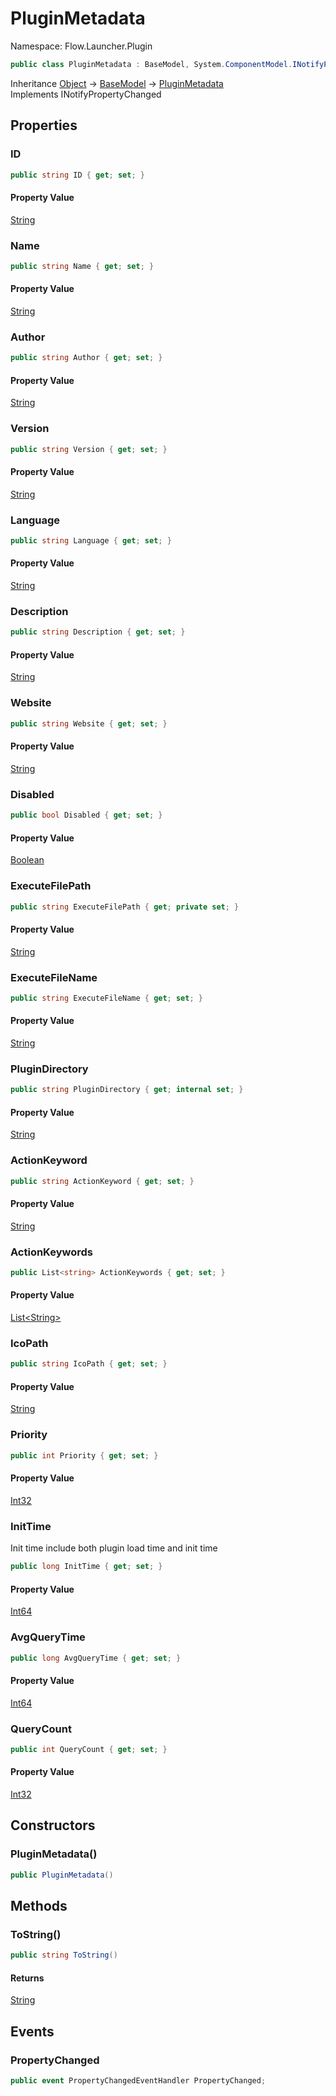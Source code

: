 # PluginMetadata

Namespace: Flow.Launcher.Plugin



```csharp
public class PluginMetadata : BaseModel, System.ComponentModel.INotifyPropertyChanged
```

Inheritance [Object](https://docs.microsoft.com/en-us/dotnet/api/system.object) → [BaseModel](basemodel.md) → [PluginMetadata](pluginmetadata.md)<br>
Implements INotifyPropertyChanged

## Properties

### **ID**



```csharp
public string ID { get; set; }
```

#### Property Value

[String](https://docs.microsoft.com/en-us/dotnet/api/system.string)<br>

### **Name**



```csharp
public string Name { get; set; }
```

#### Property Value

[String](https://docs.microsoft.com/en-us/dotnet/api/system.string)<br>

### **Author**



```csharp
public string Author { get; set; }
```

#### Property Value

[String](https://docs.microsoft.com/en-us/dotnet/api/system.string)<br>

### **Version**



```csharp
public string Version { get; set; }
```

#### Property Value

[String](https://docs.microsoft.com/en-us/dotnet/api/system.string)<br>

### **Language**



```csharp
public string Language { get; set; }
```

#### Property Value

[String](https://docs.microsoft.com/en-us/dotnet/api/system.string)<br>

### **Description**



```csharp
public string Description { get; set; }
```

#### Property Value

[String](https://docs.microsoft.com/en-us/dotnet/api/system.string)<br>

### **Website**



```csharp
public string Website { get; set; }
```

#### Property Value

[String](https://docs.microsoft.com/en-us/dotnet/api/system.string)<br>

### **Disabled**



```csharp
public bool Disabled { get; set; }
```

#### Property Value

[Boolean](https://docs.microsoft.com/en-us/dotnet/api/system.boolean)<br>

### **ExecuteFilePath**



```csharp
public string ExecuteFilePath { get; private set; }
```

#### Property Value

[String](https://docs.microsoft.com/en-us/dotnet/api/system.string)<br>

### **ExecuteFileName**



```csharp
public string ExecuteFileName { get; set; }
```

#### Property Value

[String](https://docs.microsoft.com/en-us/dotnet/api/system.string)<br>

### **PluginDirectory**



```csharp
public string PluginDirectory { get; internal set; }
```

#### Property Value

[String](https://docs.microsoft.com/en-us/dotnet/api/system.string)<br>

### **ActionKeyword**



```csharp
public string ActionKeyword { get; set; }
```

#### Property Value

[String](https://docs.microsoft.com/en-us/dotnet/api/system.string)<br>

### **ActionKeywords**



```csharp
public List<string> ActionKeywords { get; set; }
```

#### Property Value

[List&lt;String&gt;](https://docs.microsoft.com/en-us/dotnet/api/system.collections.generic.list-1)<br>

### **IcoPath**



```csharp
public string IcoPath { get; set; }
```

#### Property Value

[String](https://docs.microsoft.com/en-us/dotnet/api/system.string)<br>

### **Priority**



```csharp
public int Priority { get; set; }
```

#### Property Value

[Int32](https://docs.microsoft.com/en-us/dotnet/api/system.int32)<br>

### **InitTime**

Init time include both plugin load time and init time

```csharp
public long InitTime { get; set; }
```

#### Property Value

[Int64](https://docs.microsoft.com/en-us/dotnet/api/system.int64)<br>

### **AvgQueryTime**



```csharp
public long AvgQueryTime { get; set; }
```

#### Property Value

[Int64](https://docs.microsoft.com/en-us/dotnet/api/system.int64)<br>

### **QueryCount**



```csharp
public int QueryCount { get; set; }
```

#### Property Value

[Int32](https://docs.microsoft.com/en-us/dotnet/api/system.int32)<br>

## Constructors

### **PluginMetadata()**



```csharp
public PluginMetadata()
```

## Methods

### **ToString()**



```csharp
public string ToString()
```

#### Returns

[String](https://docs.microsoft.com/en-us/dotnet/api/system.string)<br>

## Events

### **PropertyChanged**



```csharp
public event PropertyChangedEventHandler PropertyChanged;
```
